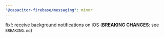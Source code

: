 ```yaml
---
"@capacitor-firebase/messaging": minor
---
```


fix!: receive background notifications on iOS (**BREAKING CHANGES**: see `BREAKING.md`)
